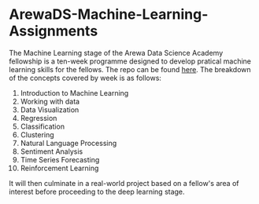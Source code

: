 # ArewaDS-Machine-Learning-Assignments
The Machine Learning stage of the Arewa Data Science Academy fellowship is a ten-week programme designed to develop pratical machine learning skills for the fellows. The repo can be found [here](<https://github.com/arewadataScience/ML-4-Beginners-Arewa-Datascience>).
The breakdown of the concepts covered by week is as follows:
1. Introduction to Machine Learning
2. Working with data
3. Data Visualization
4. Regression
5. Classification
6. Clustering
7. Natural Language Processing
8. Sentiment Analysis
9. Time Series Forecasting
10. Reinforcement Learning

It will then culminate in a real-world project based on a fellow's area of interest before proceeding to the deep learning stage. 
